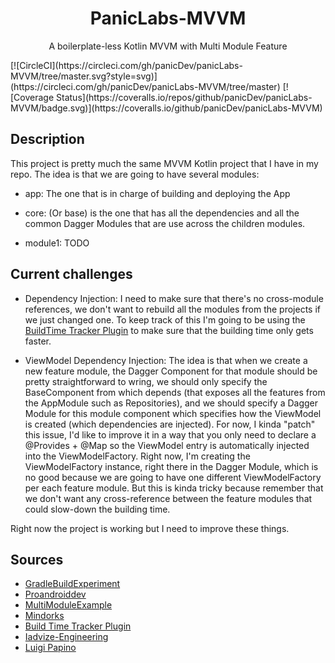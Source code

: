<h1 align="center">PanicLabs-MVVM</h1>
<p align="center">A boilerplate-less Kotlin MVVM with Multi Module Feature</p>
[![CircleCI](https://circleci.com/gh/panicDev/panicLabs-MVVM/tree/master.svg?style=svg)](https://circleci.com/gh/panicDev/panicLabs-MVVM/tree/master)
[![Coverage Status](https://coveralls.io/repos/github/panicDev/panicLabs-MVVM/badge.svg)](https://coveralls.io/github/panicDev/panicLabs-MVVM)



## Description

This project is pretty much the same MVVM Kotlin project that I have in my repo. The idea is that we are going to have several modules:

- app: The one that is in charge of building and deploying the App

- core: (Or base) is the one that has all the dependencies and all the common Dagger Modules that are use across the children modules.

- module1: TODO



## Current challenges

- Dependency Injection: I need to make sure that there's no cross-module references, we don't want to rebuild all the modules from the projects if we just changed one. To keep track of this I'm going to be using the [BuildTime Tracker Plugin](https://github.com/passy/build-time-tracker-plugin)  to make sure that the building time only gets faster.

- ViewModel Dependency Injection: The idea is that when we create a new feature module, the Dagger Component for that module should be pretty straightforward to wring, we should only specify the BaseComponent from which depends (that exposes all the features from the AppModule such as Repositories), and we should specify a Dagger Module for this module component which specifies how the ViewModel is created (which dependencies are injected). For now, I kinda "patch" this issue, I'd like to improve it in a way that you only need to declare a @Provides + @Map so the ViewModel entry is automatically injected into the ViewModelFactory. Right now, I'm creating the ViewModelFactory instance, right there in the Dagger Module, which is no good because we are going to have one different ViewModelFactory per each feature module. But this is kinda tricky because remember that we don't want any cross-reference between the feature modules that could slow-down the building time.

Right now the project is working but I need to improve these things.

## Sources

- [GradleBuildExperiment](https://github.com/NikitaKozlov/GradleBuildExperiment)
- [Proandroiddev](https://proandroiddev.com/modules-modules-everywhere-cffa37449f58)
- [MultiModuleExample](https://github.com/MyDogTom/MultiModuleExample)
- [Mindorks](https://medium.com/mindorks/writing-a-modular-project-on-android-304f3b09cb37)
- [Build Time Tracker Plugin](https://github.com/passy/build-time-tracker-plugin)
- [Iadvize-Engineering](https://medium.com/iadvize-engineering/android-multi-module-architecture-a1a7a291a47e)
- [Luigi Papino](https://medium.com/@luigi.papino/dagger2-for-modular-architecture-332e1250a85f)